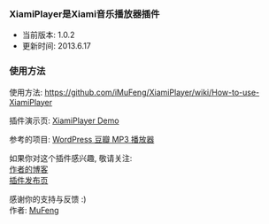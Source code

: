 ﻿<h3>XiamiPlayer是Xiami音乐播放器插件</h3>
<ul>
<li>当前版本: 1.0.2<br /></li>
<li>更新时间: 2013.6.17</li>
</ul>
<h3>使用方法</h3>
<p>使用方法: <a href="https://github.com/iMuFeng/XiamiPlayer/wiki/How-to-use-XiamiPlayer">https://github.com/iMuFeng/XiamiPlayer/wiki/How-to-use-XiamiPlayer</a></p>
<div>插件演示页: <a href="http://mufeng.me/xiamiplayer.html" target="_blank">XiamiPlayer Demo</a></div>
<p>参考的项目: <a href="http://xiaoxia.de/2011/06/wordpress-douban-mp3-player/" target="_blank">WordPress 豆瓣 MP3 播放器</a></p>
<p>如果你对这个插件感兴趣, 敬请关注:<br /><a href="http://mufeng.me">作者的博客</a><br /><a href="http://mufeng.me/xiamiplayer.html">插件发布页</a><br /></p>
<p>感谢你的支持与反馈 :)<br />作者: <a href="http://mufeng.me">MuFeng</a></p>
